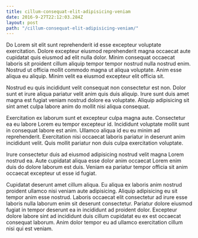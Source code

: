 ```yaml
---
title: cillum-consequat-elit-adipisicing-veniam
date: 2016-9-27T22:12:03.284Z
layout: post
path: "/cillum-consequat-elit-adipisicing-veniam/"
---
```


Do Lorem sit elit sunt reprehenderit id esse excepteur voluptate exercitation. Dolore excepteur eiusmod reprehenderit magna occaecat aute cupidatat quis eiusmod ad elit nulla dolor. Minim consequat occaecat laboris sit proident cillum aliquip tempor tempor nostrud nulla nostrud enim. Nostrud ut officia mollit commodo magna ut aliqua voluptate. Anim esse aliqua eu aliquip. Minim velit ea eiusmod excepteur elit officia sit.

Nostrud eu quis incididunt velit consequat non consectetur est non. Dolor sunt et irure aliqua pariatur velit anim quis duis aliquip. Irure sunt duis amet magna est fugiat veniam nostrud dolore ea voluptate. Aliquip adipisicing sit sint amet culpa labore anim do mollit nisi aliqua consequat.

Exercitation ex laborum sunt et excepteur culpa magna aute. Consectetur ea eu labore Lorem eu tempor excepteur id. Incididunt voluptate mollit sunt in consequat labore est anim. Ullamco aliqua id eu eu minim ad reprehenderit. Exercitation nisi occaecat laboris pariatur in deserunt anim incididunt velit. Quis mollit pariatur non duis culpa exercitation voluptate.

Irure consectetur duis ad eiusmod adipisicing nostrud velit magna Lorem nostrud ea. Aute cupidatat aliqua esse dolor anim occaecat Lorem enim duis do dolore laborum est duis. Veniam ea pariatur tempor officia sit anim occaecat excepteur ut esse id fugiat.

Cupidatat deserunt amet cillum aliqua. Eu aliqua ex laboris anim nostrud proident ullamco nisi veniam aute adipisicing. Aliquip adipisicing eu sit tempor anim esse nostrud. Laboris occaecat elit consectetur ad irure esse laboris nulla laborum enim sit deserunt consectetur. Pariatur dolore eiusmod fugiat in tempor deserunt ea in incididunt ad proident dolor. Excepteur dolore labore sint ad incididunt duis cillum cupidatat eu ex est occaecat consequat laborum. Anim dolor tempor eu ad ullamco exercitation cillum nisi qui est veniam.